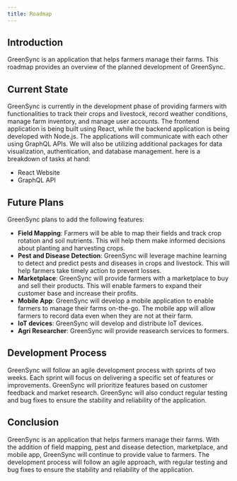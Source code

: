 ```yaml
---
title: Roadmap
---
```


## Introduction

GreenSync is an application that helps farmers manage their farms. This roadmap provides an overview of the planned development of GreenSync.

## Current State

GreenSync is currently in the development phase of providing farmers with functionalities to track their crops and livestock, record weather conditions, manage farm inventory, and manage user accounts. The frontend application is being built using React, while the backend application is being developed with Node.js. The applications will communicate with each other using GraphQL APIs. We will also be utilizing additional packages for data visualization, authentication, and database management.
here is a breakdown of tasks at hand:

- React Website
- GraphQL API

## Future Plans

GreenSync plans to add the following features:

- **Field Mapping**: Farmers will be able to map their fields and track crop rotation and soil nutrients. This will help them make informed decisions about planting and harvesting crops.
- **Pest and Disease Detection**: GreenSync will leverage machine learning to detect and predict pests and diseases in crops and livestock. This will help farmers take timely action to prevent losses.
- **Marketplace**: GreenSync will provide farmers with a marketplace to buy and sell their products. This will enable farmers to expand their customer base and increase their profits.
- **Mobile App**: GreenSync will develop a mobile application to enable farmers to manage their farms on-the-go. The mobile app will allow farmers to record data even when they are not at their farm.
- **IoT devices**: GreenSync will develop and distribute IoT devices.
- **Agri Researcher**: GreenSync will provide reasearch services to formers.

## Development Process

GreenSync will follow an agile development process with sprints of two weeks. Each sprint will focus on delivering a specific set of features or improvements. GreenSync will prioritize features based on customer feedback and market research. GreenSync will also conduct regular testing and bug fixes to ensure the stability and reliability of the application.

## Conclusion

GreenSync is an application that helps farmers manage their farms. With the addition of field mapping, pest and disease detection, marketplace, and mobile app, GreenSync will continue to provide value to farmers. The development process will follow an agile approach, with regular testing and bug fixes to ensure the stability and reliability of the application.
